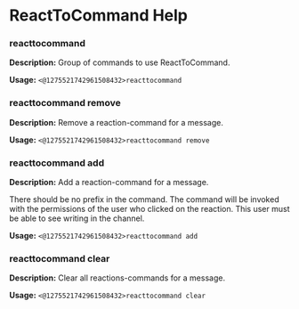 # ReactToCommand Help

### reacttocommand

**Description:** Group of commands to use ReactToCommand.

**Usage:** `<@1275521742961508432>reacttocommand`

### reacttocommand remove

**Description:** Remove a reaction-command for a message.

**Usage:** `<@1275521742961508432>reacttocommand remove`

### reacttocommand add

**Description:** Add a reaction-command for a message.

There should be no prefix in the command.
The command will be invoked with the permissions of the user who clicked on the reaction.
This user must be able to see writing in the channel.

**Usage:** `<@1275521742961508432>reacttocommand add`

### reacttocommand clear

**Description:** Clear all reactions-commands for a message.

**Usage:** `<@1275521742961508432>reacttocommand clear`

